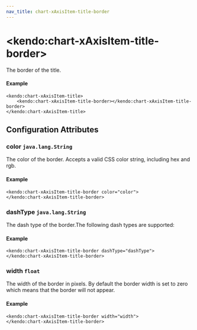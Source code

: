 ```yaml
---
nav_title: chart-xAxisItem-title-border
---
```


# \<kendo:chart-xAxisItem-title-border\>

The border of the title.

#### Example
    <kendo:chart-xAxisItem-title>
        <kendo:chart-xAxisItem-title-border></kendo:chart-xAxisItem-title-border>
    </kendo:chart-xAxisItem-title>

## Configuration Attributes

### color `java.lang.String`

The color of the border. Accepts a valid CSS color string, including hex and rgb.

#### Example
    <kendo:chart-xAxisItem-title-border color="color">
    </kendo:chart-xAxisItem-title-border>

### dashType `java.lang.String`

The dash type of the border.The following dash types are supported:

#### Example
    <kendo:chart-xAxisItem-title-border dashType="dashType">
    </kendo:chart-xAxisItem-title-border>

### width `float`

The width of the border in pixels. By default the border width is set to zero which means that the border will not appear.

#### Example
    <kendo:chart-xAxisItem-title-border width="width">
    </kendo:chart-xAxisItem-title-border>


